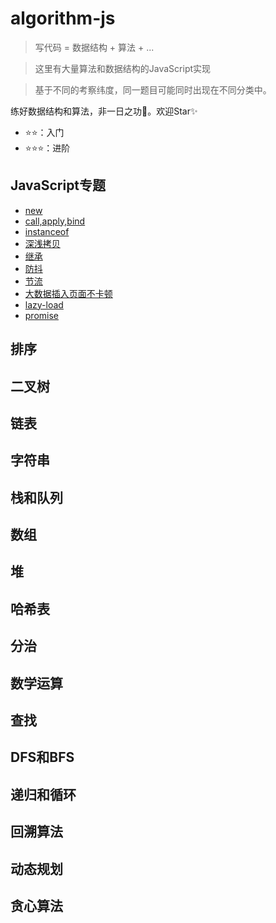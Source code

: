<!--
 * @Descripttion: 
 * @version: 1.0.0
 * @Author: jimmiezhou
 * @Date: 2019-12-13 17:58:43
 * @LastEditors: jimmiezhou
 * @LastEditTime: 2019-12-15 20:37:06
 -->
# algorithm-js
> 写代码 = 数据结构 + 算法 + ...
  
> 这里有大量算法和数据结构的JavaScript实现 
 
> 基于不同的考察纬度，同一题目可能同时出现在不同分类中。  

练好数据结构和算法，非一日之功💪。欢迎Star✨

- ⭐⭐：入门
- ⭐⭐⭐：进阶

## JavaScript专题

- [new](https://github.com/JimmieZhou/algorithm-js/blob/master/javascript/new.md)
- [call,apply,bind](https://github.com/JimmieZhou/algorithm-js/blob/master/javascript/%E6%89%8B%E5%8A%A8%E5%AE%9E%E7%8E%B0call%2Capply%2Cbind.md)
- [instanceof](https://github.com/JimmieZhou/algorithm-js/blob/master/javascript/instanceof.md)
- [深浅拷贝](https://github.com/JimmieZhou/algorithm-js/blob/master/javascript/%E6%B7%B1%E6%B5%85%E6%8B%B7%E8%B4%9D.md)
- [继承](https://github.com/JimmieZhou/algorithm-js/blob/master/javascript/%E7%BB%A7%E6%89%BF.md)
- [防抖](https://github.com/JimmieZhou/algorithm-js/blob/master/javascript/%E9%98%B2%E6%8A%96.md)
- [节流](https://github.com/JimmieZhou/algorithm-js/blob/master/javascript/%E8%8A%82%E6%B5%81.md) 
- [大数据插入页面不卡顿](https://github.com/JimmieZhou/algorithm-js/blob/master/javascript/%E5%A4%A7%E6%95%B0%E6%8D%AE%E6%8F%92%E5%85%A5%E9%A1%B5%E9%9D%A2%E4%B8%8D%E5%8D%A1%E9%A1%BF.md)
- [lazy-load](https://github.com/JimmieZhou/algorithm-js/blob/master/javascript/lazy-load.md)
- [promise]()
  
## 排序

## 二叉树

## 链表

## 字符串

## 栈和队列

## 数组

## 堆

## 哈希表

## 分治

## 数学运算

## 查找

## DFS和BFS

## 递归和循环

## 回溯算法

## 动态规划

## 贪心算法

